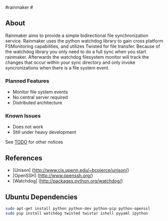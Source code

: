 #rainmaker #

## About ##

Rainmaker aims to provide a simple bidirectional file synchronization service. Rainmaker uses the python watchdog library to gain cross platform FSMonitoring capabilities, and utilizes Twisted for file transfer. Because of the watchdog library you only need to do a full sync when you start rainmaker. Afterwards the watchdog filesystem monitor will track the changes that occur within your sync directory and only invoke syncronizations when there is a file system event.

### Planned Features ###

* Monitor file system events
* No central server required
* Distributed architecture

### Known Issues ###

* Does not work
* Still under heavy development


See [TODO](TODO.md) for other notices

## References ##

* [Unison] (http://www.cis.upenn.edu/~bcpierce/unison/)
* [OpenSSH] (http://www.openssh.org/)
* [Watchdog] (http://packages.python.org/watchdog/)

## Ubuntu Dependencies ##
```bash
sudo apt-get install python python-dev python-pip python-openssl
sudo pip install watchdog twisted twistar ishell pyyaml ipython
```
